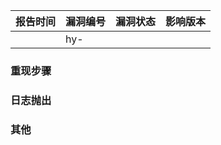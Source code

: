 | 报告时间 | 漏洞编号 | 漏洞状态 | 影响版本 |
| --- | --- | --- | --- |
|       |   hy-    |        |          |

### 重现步骤

### 日志抛出

### 其他